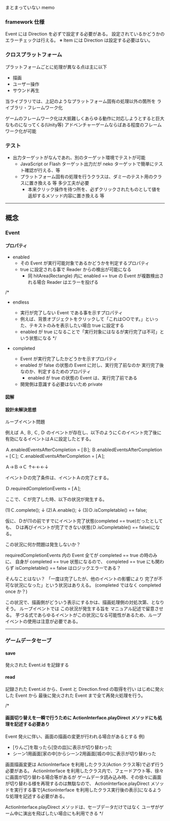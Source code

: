 まとまっていない memo 

### framework 仕様

Event には Direction を必ずで設定する必要がある。
設定されているかどうかのエラーチェックは行える。
※ Item には Direction は設定する必要はない。

### クロスプラットフォーム

プラットフォームごとに処理が異なる点は主に以下

* 描画
* ユーザー操作
* サウンド再生

当ライブラリでは、上記のようなプラットフォーム固有の処理以外の箇所を ライブラリ・フレームワーク化

ゲームのフレームワーク化は大抵難しくあらゆる動作に対応しようとすると巨大なものになってくる(Unity等)
アドベンチャーゲームならばある程度のフレームワーク化が可能

### テスト

* 出力ターゲットがなんであれ、別のターゲット環境でテストが可能
	* JavaScript or Flash ターゲット出力だが neko ターゲットで簡単にテスト確認が行える、等
	* プラットフォーム固有の処理を行うクラスは、ダミーのテスト用のクラスに置き換える 等 多少工夫が必要
		* 本来クリック操作を待つ所を、必ずクリックされたものとして値を返却するメソッド内容に置き換える 等

---

## 概念

### Event

#### プロパティ

* enabled
	* その Event が実行可能対象であるかどうかを判定するプロパティ
	* true に設定される事で Reader からの検出が可能になる
		* 同 hitArea(Rectangle) 内に enabled == true の Event が複数検出される場合 Reader はエラーを投げる

/*
* endless
	* 実行が完了しない Event である事を示すプロパティ
	* 例えば、背景オブジェクトをクリックして「これは○○です。」といった、テキストのみを表示したい場合 true に設定する
	* enabled が true になることで「実行対象にはなるが実行完了は不可」という状態になる
*/

* completed
	* Event が実行完了したかどうかを示すプロパティ
	* enabled が false の状態の Event に対し、実行完了前なのか 実行完了後なのか、判定するためのプロパティ
		* enabled が true の状態の Event は、実行完了前である
	* 開発側は意識する必要はないため private
	
#### 図解
	
#### 設計未解決思想

ループイベント問題

例えば Ａ, Ｂ, Ｃ, Ｄ のイベントが存在し、以下のようにＣのイベント完了後に有効になるイベントはＡに設定したとする。

Ａ.enabledEventsAfterCompletion = [Ｂ];
Ｂ.enabledEventsAfterCompletion = [Ｃ];
Ｃ.enabledEventsAfterCompletion = [Ａ];

Ａ→Ｂ→Ｃ
↑←←←↓

イベントＤの完了条件は、イベントＡの完了とする。

Ｄ.requiredCompletionEvents = [Ａ];

ここで、Ｃが完了した時、以下の状況が発生する。

(1)Ｃ.complete();
↓
(2)Ａ.enable();
↓
(3)Ｄ.isCompletable() == false;

仮に、Ｄが(1)の前ですでにイベント完了状態(completed == true)だったとしても、
Ｄは再びイベントが完了できない状態(Ｄ.isCompletable() == false)になる。

この状況に何か問題は発生しないか？

requiredCompletionEvents 内の Event 全てが completed == true の時のみに、
自身が completed == true 状態になるので、
completed == true にも関わらず
isCompletable() == false はロジックエラーである？

そんなことはない？
「一度は完了したが、他のイベントの影響により 完了が不可な状況になった」という状況はありえる。
(completed ではなく completed once か？)

この状況で、描画側がどういう表示にするかは、描画処理側の対処次第、となりそう。
ループイベントでは この状況が発生する旨を マニュアル記述で留意させる。
芋づる式であらゆるイベントがこの状況になる可能性があるため、ループイベントの使用は注意が必要である。

---

### ゲームデータセーブ

#### save
発火された Event.id を記録する

#### read
記録された Event.id から、Event と Direction.fired の取得を行い
はじめに発火した Event から 最後に発火された Event まで全て再発火処理を行う。

/*
#### 画面切り替えを一瞬で行うために ActionInterface.playDirect メソッドにも処理を記述する必要あり

Event 発火に伴い、画面の描画の変更が行われる場合があるとする
例)
* [りんご]を取ったら[空の皿]に表示が切り替わった
* シーン1用画面[家の中]からシーン2用画面[城の中]に表示が切り替わった

画面描画変更は ActionInterface を利用したクラス(Action クラス等)で必ず行う必要がある。
ActionInterface を利用したクラス内で、フェードアウト等、徐々に画面が切り替わる場合等があるが
ゲームデータ読み込み時、その徐々に画面が切り替わる様を再現するのは無駄なので、
ActionInterface.playDirect メソッドを実行する事で[ActionInterface を利用したクラス実行後の表示]になるような処理を記述する必要がある。

ActionInterface.playDirect メソッドは、セーブデータだけではなく
ユーザがゲーム中に演出を飛ばしたい場合にも利用できる
*/
